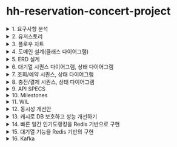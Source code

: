 # hh-reservation-concert-project



<details>
  <summary>1. 요구사항 분석</summary>
<h2>요구사항 정리</h2>
<hr>

- 콘서트 예약 서비스` 구현해 봅니다.
- 대기열 시스템을 구축하고, 예약 서비스는 작업가능한 유저만 수행할 수 있도록 해야합니다.
- 사용자는 좌석예약 시에 미리 충전한 잔액을 이용합니다.**
- 좌석 예약 요청시에, 결제가 이루어지지 않더라도 일정 시간동안 다른 유저가 해당 좌석에 접근할 수 없도록 합니다.

## Requirements

- 아래 5가지 API 를 구현합니다.
    - 유저 토큰 발급 API
    - 예약 가능 날짜 / 좌석 API
    - 좌석 예약 요청 API
    - 잔액 충전 / 조회 API
    - 결제 API
- 각 기능 및 제약사항에 대해 단위 테스트를 반드시 하나 이상 작성하도록 합니다.
- 다수의 인스턴스로 어플리케이션이 동작하더라도 기능에 문제가 없도록 작성하도록 합니다.
- 동시성 이슈를 고려하여 구현합니다.
- 대기열 개념을 고려해 구현합니다.

## API Specs

1️⃣ **`주요` 유저 대기열 토큰 기능**

- 서비스를 이용할 토큰을 발급받는 API를 작성합니다.
- 토큰은 유저의 UUID 와 해당 유저의 대기열을 관리할 수 있는 정보 ( 대기 순서 or 잔여 시간 등 ) 를 포함합니다.
- 이후 모든 API 는 위 토큰을 이용해 대기열 검증을 통과해야 이용 가능합니다.

> 기본적으로 폴링으로 본인의 대기열을 확인한다고 가정하며, 다른 방안 또한 고려해보고 구현해 볼 수 있습니다.
*** 대기열 토큰 발급 API
* 대기번호 조회 API**
>

**2️⃣ `기본` 예약 가능 날짜 / 좌석 API**

- 예약가능한 날짜와 해당 날짜의 좌석을 조회하는 API 를 각각 작성합니다.
- 예약 가능한 날짜 목록을 조회할 수 있습니다.
- 날짜 정보를 입력받아 예약가능한 좌석정보를 조회할 수 있습니다.

> 좌석 정보는 1 ~ 50 까지의 좌석번호로 관리됩니다.
>

3️⃣ **`주요` 좌석 예약 요청 API**

- 날짜와 좌석 정보를 입력받아 좌석을 예약 처리하는 API 를 작성합니다.
- 좌석 예약과 동시에 해당 좌석은 그 유저에게 약 **5분**간 임시 배정됩니다. ( 시간은 정책에 따라 자율적으로 정의합니다. )
- 만약 배정 시간 내에 결제가 완료되지 않는다면 좌석에 대한 임시 배정은 해제되어야 한다.
- 누군가에게 점유된 동안에는 해당 좌석은 다른 사용자가 예약할 수 없어야 한다.

4️⃣ **`기본`**  **잔액 충전 / 조회 API**

- 결제에 사용될 금액을 API 를 통해 충전하는 API 를 작성합니다.
- 사용자 식별자 및 충전할 금액을 받아 잔액을 충전합니다.
- 사용자 식별자를 통해 해당 사용자의 잔액을 조회합니다.

5️⃣ **`주요` 결제 API**

- 결제 처리하고 결제 내역을 생성하는 API 를 작성합니다.
- 결제가 완료되면 해당 좌석의 소유권을 유저에게 배정하고 대기열 토큰을 만료시킵니다.

<aside>
💡 **KEY POINT**

</aside>

- 유저간 대기열을 요청 순서대로 정확하게 제공할 방법을 고민해 봅니다.
- 동시에 여러 사용자가 예약 요청을 했을 때, 좌석이 중복으로 배정 가능하지 않도록 합니다.
</details>

<details>
  <summary>2. 유저스토리</summary>
<h2>유저스토리</h2>
<hr>
  <img src="https://raw.githubusercontent.com/jivebreaddev/hh-reservation-concert-project/week2-base/docs/user-story.png" alt="이미지 설명">

### 주요 유즈 케이스 시나리오

#### 1. 대기열 진입
  - 고객이 조회 및 예약을 위해 대기열에 진입합니다.
  - 진입 가능해질때까지, 현재 대기열 순번을 표기합니다.
#### 2. 콘서트 예약가능한 날짜 조회/ 임시 예약
  - 발급된 토큰으로 조회 및 좌석 예약을 진행합니다.
  - 콘서트 좌석은 임시 예약되어 5분간 예약 불가 됩니다.
#### 3. 좌석 결제/포인트 결제
  - 임시 예약 성공시에 결제를 진행합니다.
  - 결제 성공 시, 좌석 예약을 확정합니다.
  


</details>

<details>
  <summary>3. 플로우 차트</summary>
<h2> 콘서트 예약가능한 날짜 조회/ 임시 예약 플로우 차트</h2>
<hr>
  <img src="https://raw.githubusercontent.com/jivebreaddev/hh-reservation-concert-project/week2-base/docs/flowChart.png" alt="이미지 설명">

<h2> 좌석 결제/포인트 결제 플로우 차트 </h2>
<hr>
  <img src="https://raw.githubusercontent.com/jivebreaddev/hh-reservation-concert-project/week2-base/docs/flowchart2.png" alt="이미지 설명">
</details>

<details>
  <summary>4. 도메인 설계(클래스 다이어그램)</summary>
</details>

<details>
  <summary>5. ERD 설계</summary>
<h2> 결제, 예약, 고객, 좌석, 콘서트, 대기열, 토큰에 대한 스키마 설계 </h2>
<hr>
  <img src="https://raw.githubusercontent.com/jivebreaddev/hh-reservation-concert-project/week2-base/docs/erd.png" alt="이미지 설명">
</details>

<details>
  <summary>6. 대기열 시퀀스 다이어그램, 상태 다이어그램</summary>
<h2> 대기열 시퀀스 다이어그램 </h2>
<hr>
  <img src="https://raw.githubusercontent.com/jivebreaddev/hh-reservation-concert-project/week2-base/docs/queue.png" alt="이미지 설명">
<h2> 대기열 상태 다이어그램 </h2>
<hr>
  <img src="https://raw.githubusercontent.com/jivebreaddev/hh-reservation-concert-project/week2-base/docs/stateQueue.png" alt="이미지 설명">

</details>

<details>
  <summary>7. 조회/예약 시퀀스, 상태 다이어그램</summary>
<h2> 조회 시퀀스 다이어그램 </h2>
<hr>
  <img src="https://raw.githubusercontent.com/jivebreaddev/hh-reservation-concert-project/week2-base/docs/booking.png" alt="이미지 설명">
<h2> 조회 상태 다이어그램 </h2>
<hr>
  <img src="https://raw.githubusercontent.com/jivebreaddev/hh-reservation-concert-project/week2-base/docs/stateReservation.png" alt="이미지 설명">
<h2> 조회 시퀀스 다이어그램 </h2>
<hr>
  <img src="https://raw.githubusercontent.com/jivebreaddev/hh-reservation-concert-project/week2-base/docs/reservation.png" alt="이미지 설명">
<h2> 조회 상태 다이어그램 </h2>
<hr>
  <img src="https://raw.githubusercontent.com/jivebreaddev/hh-reservation-concert-project/week2-base/docs/stateSeat.png" alt="이미지 설명">


</details>

<details>
  <summary>8. 충전/결제 시퀀스, 상태 다이어그램</summary>
<h2> 충전/결제 시퀀스 다이어그램 </h2>
<hr>
  <img src="https://raw.githubusercontent.com/jivebreaddev/hh-reservation-concert-project/week2-base/docs/payment.png" alt="이미지 설명">
<h2> 충전/결제 상태 다이어그램 </h2>
<hr>
  <img src="https://raw.githubusercontent.com/jivebreaddev/hh-reservation-concert-project/week2-base/docs/statePayment.png" alt="이미지 설명">

</details>

<details>
  <summary>9. API SPECS</summary>
    <h2> 대기열 API</h2>
    <hr>
    <img src="https://raw.githubusercontent.com/jivebreaddev/hh-reservation-concert-project/week2-advanced/docs/swagger/queue.png" alt="이미지 설명" >
  
  <h2> 예약 접근 가능 API</h2>
    <hr>
      <img src="https://raw.githubusercontent.com/jivebreaddev/hh-reservation-concert-project/week2-advanced/docs/swagger/reservationAvailable.png" alt="이미지 설명" >

  <h2> 예약 조회 API</h2>
    <hr>
      <img src="https://raw.githubusercontent.com/jivebreaddev/hh-reservation-concert-project/week2-advanced/docs/swagger/reservationView.png" alt="이미지 설명" >

  <h2> 마일스톤</h2>
    <hr>
      <img src="https://raw.githubusercontent.com/jivebreaddev/hh-reservation-concert-project/week2-advanced/docs/swagger/reservationView.png" alt="이미지 설명" >

  <h2> 마일스톤</h2>
    <hr>
      <img src="https://raw.githubusercontent.com/jivebreaddev/hh-reservation-concert-project/week2-advanced/docs/swagger/reservationView.png" alt="이미지 설명" >

  <h2> 마일스톤</h2>
    <hr>
      <img src="https://raw.githubusercontent.com/jivebreaddev/hh-reservation-concert-project/week2-advanced/docs/swagger/reservationView.png" alt="이미지 설명" >

  <h2> 마일스톤</h2>
    <hr>
      <img src="https://raw.githubusercontent.com/jivebreaddev/hh-reservation-concert-project/week2-advanced/docs/swagger/reservationView.png" alt="이미지 설명" >

  <h2> 마일스톤</h2>
    <hr>
      <img src="https://raw.githubusercontent.com/jivebreaddev/hh-reservation-concert-project/week2-advanced/docs/swagger/reservationView.png" alt="이미지 설명" >

</details>

<details>
  <summary>10. Milestones</summary>
  <h2> 마일스톤</h2>
  <hr>
  <img src="https://raw.githubusercontent.com/jivebreaddev/hh-reservation-concert-project/main/docs/concertgaant.JPG" alt="이미지 설명" >
</details>


<details>
  <summary>11. WIL</summary>

## 1주차 WIL
### 과제 목표
- mocking 과 stubbing 을 통한 unit 테스트 작성법 숙지
- 통합 테스트 작성과 동시성 테스트 작성

#### 1) 실습 내용:
1. 포인트 결제/충전/사용에 대한 API 를 구현하고 단위테스트를 작성했다.
2. 단일 서버에서 일어날 수 있는 동시성 이슈에 대한 이슈를 해결했다.

#### 2) 학습 내용:
1. 테스트 피라미드란 무엇인가?
   - 유닛테스트, 통합테스트, E2E 테스트
2. 의존성을 제거하기 위한 방법은 무엇이 있을까?
   - mocking
   - fake
3. 동시성 테스트에 대한 정책 짜기
   - 입금, 출금이 동시에?
   - 입급이 동시에 2번?
   - 출금이 동시에 2번?
4. 테스트의 도구는 무엇이 있을까?
   - 러너, 어썰션, 모킹, 테스트 훅
5. 좋은 테스트의 기준은 무엇일까?
  - 실패하기 쉬운 테스트
6. 테스트 더블은 무엇일까?
  - mock, stub, fake, spy
7. mutex vs semaphore
   - MUTEX 는 여러 프로세스를 실행하는 환경에서 자원에 대한 접근 제한을 의미한다. ACQUIRE(락 획득), RELEASE(락 해제) 행위를 합니다.
   - SEMAPHORE 은 임계구역에 접근할 수 있는 프로세스 수를 정해두고 WAIT을 실행하다가, SIGNAL로 진입합니다.
#### 3) 회고:
1. 지식을 습득할 때, 왜?라는 질문들을 많이 던지고 범주를 나눠서 정리하면, '일을 잘하기 쉬워지구나'를 멘토님을 보고 느꼈다. 
2. 단일 서버내 멀티스레드의 자원 경합에 대한 이슈를 세가지 시나리오로 해결해봤다. 또, 쓰레드를 병렬로 열어서 테스트하는 법을 이해할 수 있었다.
   - synchronized
   - CAS (atomic), ReentrantLock
   - ConcurrentLinkedQueue, 동시성 자료구조
3. 마지막으로, 내가 뭘 모르는지 정의하고, 문제에 대해 공유하는 방법을 이해할 수 있었다.


## 2주차 WIL

### Swagger 구현 및 도메인 설계 및 설계 세부사항 정리
#### 1) 실습 내용:
1. 유저스토리들을 생성으로 요구사항을 명확히 분석하기 (애매모호한것을 뾰족하게한다.)
   - 유저스토리 
   - 플로우 차트로 유즈 케이스 분석
2. OpenAPI 명세로 협업
3. 도메인 모델링
   - 상태 다이어그램
   - 도메인 간 메시지 식별
   - 행위에 대한 시퀀스 다이어그램
4. ERD 설계

#### 2) 학습 내용:
1. 시퀀스 다이어그램을 언제 사용할지
2. 플로우 차트를 통해 유즈케이스 분석하기
3. 도메인 모델링
   - 도메인 간 메시지 식별
   - 도메인의 상태 다이어그램
3. AGGREGATE ROOT 식별 및 패키지 분리


#### 3) 회고:
1. 추상적인 아이디어를 뾰족하게 표현하는 법
2. Mock API 전달해서, 빠른 커뮤니케이션 진행
3. 어떤 아이디어는 어떤 툴로 표현해야 좋은지 고민할 수 있었음

## 3주차 WIL
### 애플리케이션 아키텍처 구조
#### 1) 실습 내용:
1. DIP를 통해 의존성 방향을 도메인을 향해 설정
2. 유저 시나리오들에 대한 비즈니스 로직 개발 및 단위 테스트 작성

#### 2) 학습 내용:
1. 클린아키텍처가 중요한 이유?
   - 변경의 범위를 최소한으로 만들기 위해
   - DIP, OCP 를 지키기 위해
2. 멘토님의 성과를 공유 받으면서 내가 어떤 부분들을 측정하고, 해결하고 공유하는 법을 선택할지 생각해볼 수 있었다.
   - 해결 방법을 왜하는지?
   - 목표 수치는 무엇인지?
   - 해결하는 방법은 무엇이 있는지?
   - 이해를 높이는 도표는 무엇이 있는지?
3. 외부 연동시 팁들
   - Connection Pool 이 보통 thread 당으로 물려 이슈 생김
   - 비동기로 해결하게 되면, 결제 처리는 정책으로 풀어낸다. 
   - 정책에 따라, 예약과 결제를 하나로 묶는 경우도 있다.
   - 장애시
     - 외부 서비스 에러시, 써킷 건다.
     - REDIS로 대기열 운영하다가 장애지점은 메모리 적재량 초과

#### 3) 회고:
1. DIP를 적용해서, 비즈니스 로직을 구현했다.
   - Interceptor로 token 발급 받은 고객만 예약할 수 있도록 처리
   - Scheduler로 대기열 입장 처리
     - 대기열 입장 처리에 대한 정책 고민 
       - 시간당 n명의 인원 입장
       - 입장 인원들의 상태 처리이후 n명의 인원 입장


## 4주차 WIL

### 통합테스트 작성 및 인덱스를 통한 쿼리 최적화 
#### 1) 실습 내용:

#### 2) 학습 내용:
- Lost Update, Dirty Read, Phantom Read
- DeadLock을 발생시키는 시나리오
  - 데드락 회피전략 구성
- 트랜잭션 충돌에 대한 정책 수립
  - retry
  - timeout
- 낙관적 락과 비관적 락 사용

#### 3) 회고:


## 5주차 WIL

### 통합테스트 작성 및 동시성 테스트 작성
#### 1) 실습 내용:

#### 2) 학습 내용:

#### 3) 회고:


</details>


<details>
  <summary>12. 동시성 개선안</summary>

# 1. 단일 서버내 동시성 이슈

## 1. 기술적인 문제 정의
 - 단일 서버내에서 멀티 스레드내 공유 자원에 대한 동시성 이슈 해결

## 2. 개선 정의
  - 공유 자원에 멀티스레드가 접근을 제어하여 데이터의 일관성을 보장(1)하고 데드락을 방지(2)하며 성능을 유지(3)합니다.
  - 단일 서버에 대한 동시성 이해를 실무에서 사용하는 경우는 아래와 같습니다.
    - 로컬 데이터인 경우(ThreadLocal, Local Cache, Hibernate Event Queue)
    - 로컬 파일 및 로그 파일의 경우
    - 로컬에서 유지되는 스티키 세션의 경우
   
### A. 해결책: atomic class (락프리)
    - Compare And Swapped 메커니즘으로 데드락 문제 없고 높은 성능 유지 가능
### B. 해결책: 동시성 데이터 구조
    - thread safe 한 ConcurrentHashMap 
        - 특정 버킷에만 락을 걸고 put
        - get은 락이 존재하지 않음
        - cas와 synchronized를 사용하여 최적화 됨
    - thread safe 한 LinkedQueue로 queue를 통한 작업 제어
```java  
private final ConcurrentLinkedQueue<UserTransaction> requestQueue = new ConcurrentLinkedQueue<>();

public void addQueue(Long userId, Long amount) {
  // 요청을 큐에 추가
  requestQueue.offer(new UserTransaction(userId, amount));

  // 큐에서 요청을 비동기적으로 처리
  executorService.submit(() -> processQueue());
}
```

### C. 해결책: LOCK
    - ReentrantLock을 사용하여, 임계영역에서 제어를 할 수있는 설정 가능
```java  
private final ConcurrentHashMap<Long, Lock> userLocks = new ConcurrentHashMap<>();
private Lock getUserLock(Long userId) {
  return userLocks.computeIfAbsent(userId, id -> new ReentrantLock());
}
// 락을 통해 유저에 대한 동시성 제어
if (userLock.tryLock()) {
try {
  // 비즈니스 로직
} finally {
userLock.unlock();
}

```
## 4. 장점, 단점
### V1 Synchronized 활용

- 성능
    - 성능 하
- 장점
    - 간단함
- 단점
    - synchronized 를 동기화된 메서드 `synchronized void charge()` 와 같은 방식으로 사용하게 되면, 메서드 단위로 여러 스레드가 접근할 수 없음

### V2 ReentrantLock 활용
- 성능
    - 성능 중
- 장점
    - 공정성 설정 가능 (락 획득 시간 지정)
    - 사용하기 편리하다.
- 단점
    - 데드락을 관리하기 어려움
    - 동시성 관리에 있어서, 모든 동시 요청을 처리하고 싶을 때, lock의 제한으로 처리할 수 없음

### V3 ConcurrentLinkedQueue 활용
- 성능
  ? (시간 측정 테스트 못함)
- 장점
    - 모든 요청에 대해서 lock에 대한 관리 없이 처리할 수 있다.
- 단점
    - 너무 많은 요청이 쌓일 경우, OOM 의 위험이 있다.


# 2. DB 접근의 동시성 이슈

## 1. 기술적인 문제 정의
    - 멀티 스레드내 DB 공유 자원에 대한 동시성 이슈 해결
## 2. 개선 정의
  - 공유 자원에 멀티스레드가 접근을 제어하여 데이터의 일관성을 보장(1)하고 데드락을 방지(2)하며 성능을 유지(3)합니다.
  - DB 동시성 이해를 실무에서 사용하는 경우는 아래와 같습니다.
      - 잦은 업데이트가 필요한 DB 레코드를 동시에 접근할 때 일관성을 보장합니다.
      - 잦은 업데이트가 필요한 DB 레코드에 대한 데드락 이슈

### A. 해결책: 낙관적 락
    - 애플리케이션에서 row에 version 값을 생성하여, update를 반영합니다. 실패시에, retry 혹은 반영되지않게 합니다.
    - retry 요청을 처리하지 않고 실패시키는 정책을 적용할 때, 성능적으로 비용이 적습니다.
    - 충돌이 많이 발생하고 retry를 많이 적용해야된다면, 다른 방법으로 개선하는것이 좋습니다. (많은 요청에 의해 DB Connection 및 스레드 점유됨)



#### AS-IS

##### A. 대상 유저 시나리오: 예약 시나리오
- 공유 자원: 좌석
- 설명: 여러 고객들이 한개의 좌석에 대해 예약하려고 할때, 한 고객이 트랜잭션이 완료되기 전에 다른 고객이 예약을 요청할 수 있다.


#### TO-BE
##### A. 대상 유저 시나리오: 예약 시나리오
- 정합성 검증 대상 (콘서트 예약 시나리오: 하나의 요청만 성공시키면 되는 경우)
    - 10 개의 쓰레드를 병렬로 열어서 테스트하여 콘서트 예약이 하나가 성공하는 것을 테스트합니다.
    - 1개 이상의 성공 하지 않는지 검증합니다.
      - 동시 요청에 대해서 1회만 반영해도되는 경우 낙관적락을 사용하고 나머지 요청을 실패 시킬수있다.
      - 하지만, 낙관적 락으로 동시에 여러번 상태가 변경되어야 하는 경우에는 적절하지 않을 수 있다.
        - 예시) 포인트 충전 1000 (성공), 포인트 사용 1000 (실패), 포인트 충전 1000(성공) -> 순서에 민감한 포인트 시나리오의 경우, 정합성을 유지하기 힘들어진다.
```java  

// 좌석에 대한 Version 필드 생성
@Entity
@Table(name = "seats")
public class Seat {

  @Column(name = "id", columnDefinition = "binary(16)")
  @Id
  private UUID id;
  @Column(name = "concert_id", nullable = false)
  private UUID concertId;
  @Column(name = "status", nullable = false, columnDefinition = "varchar(255)")
  @Enumerated(EnumType.STRING)
  private SeatStatus seatStatus;
  @Column(name = "created_at", nullable = false)
  private LocalDateTime createdAt;

  @Version
  private Long version;
```

```java  
@Test
@DisplayName("동일 유저가 동시 예약 요청 시 하나만 성공해야 함")
void concurrencyReserveTest() throws InterruptedException {
  // Given
  int numberOfThreads = 10;
  ExecutorService executorService = Executors.newFixedThreadPool(numberOfThreads);
  CountDownLatch latch = new CountDownLatch(numberOfThreads);

  // When

  for (int i = 0; i < numberOfThreads; i++) {
    executorService.submit(() -> {
      try {
        defaultReservationService.bookTemporarySeat(new TemporaryReservationRequest(userId, seat));
        results.add(true);
      } catch (Exception e){
        results.add(false);
      } finally {
        latch.countDown();
      }
    });
  }

  latch.await();
  executorService.shutdown();
  // When 한개만 통과하는 것이 성공
  long successCount = results.stream().filter(result -> result).count();
  assertThat(successCount).isEqualTo(1);

}
```

### B. 해결책: 비관적 락
    - 'SELECT ... FOR UPDATE' 를 사용하면, X-Lock을 사용하게되고, 다른 트랜잭션은 접근할 수 없습니다.
    - 즉각적 정합성이 필요한 경우 사용하게되고, 경합이 많은 경우 사용하면 좋지 않습니다. (Lock에 따른, 성능 저하 및 의도치 않은 데드락)



#### AS-IS
##### A. 대상 유저 시나리오: 잔액 충전, 사용, 결제 시나리오
- 공유 자원: 포인트 잔고
- 설명: 
  - 아래와 문제가 생길 수 있음, 
      - (1) Lost Update(즉, 최종적 하나의 업데이트만 반영되는 이슈가 생김)
        - 입금, 출금이 동시에?
      - (2) 중복 이벤트 처리가 되지 않음
        - 입급이 동시에 2번?
        - 출금이 동시에 2번?
```java  

@Transactional
public ChargeResponse chargePoint(ChargeRequest chargeRequest, UUID paymentId)

@Transactional
public GetBalanceResponse getUserPoint(GetBalanceRequest request) 

@Transactional
public UseResponse useUserPoint(UseRequest request)

// 포인트를 조회하는 시점에 x-lock을 겁니다. 
public interface PointRepository {
  @Lock(LockModeType.PESSIMISTIC_WRITE)
  Optional<Point> findByUserId(UUID uuid);
  
```
#### TO-BE
##### A. 대상 유저 시나리오: 잔액 충전, 사용, 결제 시나리오
- 비관적 락을 사용해, 각각의 요청들을 하나씩 처리하게 진행합니다.
- 정합성 검증 절차 (포인트 충전 및 결제 시나리오: 모든 요청을 성공시키야 되는 경우)
    - 10 개의 쓰레드를 병렬로 열어서 테스트하여 결제 요청이 모두 성공하는 것을 테스트합니다.
    - 누락없이 모든 요청이 수행되는지 검증합니다.
```java  
  @Test
  @DisplayName("동일 유저가 동시 예약 요청 시 하나만 성공해야 함")
  void concurrencyReserveTest() throws InterruptedException {
  // Given
  int numberOfThreads = 10;
  ExecutorService executorService = Executors.newFixedThreadPool(numberOfThreads);
  CountDownLatch latch = new CountDownLatch(numberOfThreads);

  // When
  for (int i = 0; i < numberOfThreads; i++) {
    executorService.submit(() -> {
      try {
        defaultReservationService.bookTemporarySeat(new TemporaryReservationRequest(userId, seat));
        results.add(true);
      } catch (Exception e) {
        results.add(false);
      } finally {
        latch.countDown();
      }
    });
  }

  latch.await();
  executorService.shutdown();
  // When 한개만 통과하는 것이 성공
  long successCount = results.stream().filter(result -> result).count();
  assertThat(successCount).isEqualTo(1);

}
```


### C. 참고 자료: MySQL에서 다른 락들은 무엇이 있을까? 또한, 동시성제어는 어떻게 하고 있을까? 
- S-Lock (공유락)
  - 설정된 트랜잭션은 읽기 작업만 수행 가능하다.
  - 다른 트랜잭션은 읽기 가능하다.
- X-Lock (배타락)
  - 설정된 트랜잭션은 읽기, 쓰기 모두 수행가능하다.
  - 다른 트랜잭션은 대기해야한다.
- 레코드락
  - 스토리지 엔진 수준에서 테이블 레코드 자체를 잠그게 된다.
  - MySQL 에서는 인덱스 를 기준으로 락을 걸게 되는데 인덱스를 통해 검색되는 모든 레코드를 잠금하게된다.
  - 인덱스 부재시 풀스캔으로 모든 레코드 락을 걸게 된다.
- 갭락
  - 레코드와 레코드 사이의 간격을 락을 건다.
  - Phantom Read 를 방지하기위해, 범위에 해당하는 테이블 공간에 대해서 락을 건다.
  - Repeatable Read isolation level에서 undo 로그에서 tracsactionId를 기반으로 조회해서 PhantomRead가 안일어나게 방지하게된다.

## 3. as-is, to-be 데이터 증거 측정


## 4. 대안
### A. 한계점: 비관적 락, 낙관적 락을 사용할때, 요구치의 성능을 맞추기 힘듬
- 예를 들어, '좋아요' 와 같은 변경이 자주되는 데이터를 낙관적 락으로 구현시에, 정합성 이슈가 생긴다.
- 비관적 락으로 구현시에도 트래픽이 몰릴 시에 Timeout 으로 요청에 실패할 수 있습니다.

- Write 와 Read가 헤비한 데이터에 경우 다른 처리 방법이 필요합니다.
- MQ나 Redis를 활용한 요청 처리로 트래픽이 폭주할때, 버퍼를 확보하여 순서대로 정책에 맞춰 처리할 수 있습니다.

# 3. 다중 서버의 동시성 이슈

## 1. 기술적인 문제 정의
    - 다중 서버내 DB 공유 자원에 대한 동시성 이슈 해결

## 2. 개선 정의
- 다중 서버가 분산락을 통해 DB에 동시성 문제가 생기는 요청을 제한합니다.
  - 분산락을 도입하면서 생기는 이슈들에 대한 처리도 진행합니다.
    - Redis가 실패 했을 경우를 대비한 처리 (HA 구성 혹은 애플리케이션 로직 구성)
    - 데드락 예방을 위한, Lock Ordering 처리
    - 락 임계 시간 제한(lease time) 및, 락에 대한 범위 줄이기

## 3. as-is, to-be 데이터 증거 측정

### AS-IS
#### A. 예약 시나리오

```java  
    @Transactional
    public TemporaryReservationResponse bookTemporarySeat(
      TemporaryReservationRequest request
    ) {
    
    }

    @Transactional
    public ReservationResponse bookSeat(
      ReservationRequest request  
    ) {
    
    }
```
- 성능 측정 필요

#### B. 잔액 충전, 사용, 결제 시나리오
```java  

@Transactional
public TemporaryReservationResponse bookTemporarySeat(
    TemporaryReservationRequest request
) {

}
@Transactional
public ReservationResponse bookSeat(
    ReservationRequest request) {

}
```
- 성능 측정 필요


### TO-BE 
#### A. 예약 시나리오 
- 정합성 검증 대상 (콘서트 예약 시나리오: 하나의 요청만 성공시키면 되는 경우)
    - 10 개의 쓰레드를 병렬로 열어서 테스트하여 콘서트 예약이 하나가 성공하는 것을 테스트합니다.
    - 1개 이상의 성공 하지 않는지 검증합니다.
- 성능 측정 필요

```java  
@SimpleLock(lockKeys=[1,2,3])
@Transactional
public TemporaryReservationResponse bookTemporarySeat(
    TemporaryReservationRequest request
) {

}
@SimpleLock(lockKeys=[1,2,3])
@Transactional
public ReservationResponse bookSeat(
    ReservationRequest request) {

}

```
- simple lock 으로 해결 가능한지?
  - simple lock으로 구현 가능하다. 
    - 위에서도 낙관적 락을 이용한 best effort 전략으로 첫 요청 제외하고 다 실패 시키면서, 경쟁하는 자원(콘서트 좌석)에 대해 대기하는 스레드를 없애려고했다.
    - 이 경우에도 simple lock으로 가볍게 처리하는 편이 좋아 보인다.
- spin lock 으로 해결 가능한지?
  - spin lock으로 해결 할 수 없다.
    - 오래 걸리지 않는 자원이라면, 문제가 없지만, 임시 예약이 5분이상 이라고 한다면 그동안 spin lock이 소모하는 자원이 지나치게 클것으로 보인다.
- pub/sub lock 으로 해결 가능한지?
  - pub/sub 을 통해도 처리할 수 있다.
    - 하지만, pub,sub 도 소모되는 자원이라서 최적이 아니다. 

#### B. 잔액 충전, 사용, 결제 시나리오

- 정합성 검증 절차 (포인트 충전 및 결제 시나리오: 모든 요청을 성공시키야 되는 경우)
    - 10 개의 쓰레드를 병렬로 열어서 테스트하여 결제 요청이 모두 성공하는 것을 테스트합니다.
    - 누락없이 모든 요청이 수행되는지 검증합니다.
- 성능 측정 필요

```java  
@DistributeLock(lockKeys=[1,2,3])
@Transactional
public ChargeResponse chargePoint(ChargeRequest chargeRequest, UUID paymentId)
@DistributeLock(lockKeys=[1,2,3])
@Transactional
public GetBalanceResponse getUserPoint(GetBalanceRequest request)
@DistributeLock(lockKeys=[1,2,3])
@Transactional
public UseResponse useUserPoint(UseRequest request)

```

- simple lock 으로 해결 가능한지?
    - simple lock으로 해결 할 수 없다.
      - 충전이나, 포인트 사용 및 결제는 빠른 실패를 통해서, 즉각적인 일관성을 구현할 수 없다.
- spin lock 으로 해결 가능한지?
    - spin lock으로 해결 가능하다.
      - 동일 요청이 많이 들어온다면, 서버 부하가 심해져 최적은 아니다. 
      - 결제 요청은 오래 걸릴 수도 있어, 짧은 시간 동안 점유 해야하는 '임계 지점'이 길어 질 수 있따. 
- pub/sub lock 으로 해결 가능한지?
  - pub/sub lock은 해결 가능하다.
    - pub/sub 에 대한 갯수에 대해서 실험하고 최대 허용치를 검증하고 사용한다면, 최적의 사용이라고 생각한다.
    - 다만, pub/sub의 갯수가 지나치게 늘어날때를 대비한 처리도 필요해 보인다.


## 4. 각 락들에 대한 장점, 단점

| 구분 | Simple Lock | Spin Lock              | Pub/Sub Lock                    |
| --- | --- |------------------------|---------------------------------|
| 주요 명령어 | SET NX EX + DEL | SET NX EX + DEL (반복)   | SET NX EX + PUBLISH + SUBSCRIBE |
| 대기 방식 | 대기 없음 (즉시 실패) | 폴링(Polling) 방식         | 이벤트 기반 대기                       |
| 구현 복잡도 | 낮음 | 중간                     | 높음                              |
| 서버 부하 | 매우 낮음 | 높음 (반복 요청)   | 중간 + 비교적 메모리 사용량 높음             |
| 락 획득 확률 | 낮음 (한 번만 시도) | 높음 (반복 시도)             | 중간~높음                           |
| 데드락 위험 | EX 만료 기반 해결 | EX + 최대 재시도            | EX + 메시지 누락 주의                  |
| 적합한 환경 | 경쟁이 적은 환경, 짧은 작업 | 락 획득이 중요한 환경, 짧은 대기 시간 | 긴 대기 가능성, 서버 부하 감소 필요           |



## 5. 참고 자료: Global Lock의 종류
- Spin Lock
  - 락을 획득 할때까지, 반복적인 락 획득 시도 
  - 긴 대기가 예상 될때, 부하 심함
  - 로직이 짧을 때 사용 
- Simple Lock
  - 기본적인 락 획득 시도하고 실패시, 실패 처리
  - 로직이 짧을 때 사용
  - 재시도 없이 best effort 전략 (낙관락과 비슷)
- 분산 락
  - redis 메시징을 통해 채널 구독하여 락에 대기처리
  - 긴 대기 일때, 부하에 대한 처리 필요
- Red Lock
- Redis 는 어떻게 동시성을 보장하는 걸까?
- Redis에서 중요한 설정들 

# 4. 동시성 이슈를 피해가는 메시지 큐 도입

## 1. 기술적인 문제 정의

## 2. 개선 정의

# 5. 동시성 이슈를 피해가지 못하는 즉각적 일관성이 필요한 경우

</details>
<details>
  <summary>13. 캐시로 DB 보호하고 성능 개선하기</summary>

# 1. REDIS 활용한 조회 성능 개선

## A. 기술적인 문제 정의 (조회 성능 개선)

## B. 개선 정의 

## C. as-is, to-be 데이터 증거 측정


## D. 참고 자료: 캐싱 전략 && 로컬 캐시와 캐시
- 레이어드 캐싱 전략

- 데이터 불일치 문제

- redis 가용성에 대한 처리 

- 만료 정책

- 캐시 전략

</details>

<details>
  <summary>14. 빠른 일간 인기도랭킹을 Redis 기반으로 구현</summary>

# 1. redis ZSET을 활용한 일간 인기도 랭킹 

## A. 기술적인 문제 정의 
- 일간 콘서트 예약 랭킹을 redis의 zset으로 구현합니다.

## B. 개선 정의
- 일간 랭킹을 위한 redis key: "ranking:yyyyMMdd"에 "concertId"를 대상으로 예약 숫자를 증가 시킵니다.
- TTL을 통해 일주일이 지난 key값들은 삭제합니다.

![img.png](docs/REDIS.png)

- 매진시에 추가 점수를 부여합니다. 
  - 특정 날짜의 콘서트가 매진 될 시에 100000 을 부여합니다.
  - 중복으로 추가 점수 부여를 방지하기 위해 bucket을 체크합니다.

![img.png](docs/soldout.png)



## C. as-is, to-be 데이터 증거 측정


### AS-IS

- 문제점
  - 주문량 기반 콘서트 랭킹은 DB에서 하루 1회 배치로 계산되어야함 -> 주문의 수가 많다면 DB에 부하 심함
  - 실시간 랭킹을 제공하지 못함
  - 랭킹 조회 시 복잡한 SQL Join과 집계 쿼리로 인해 성능 저하


### TO-BE

- 해결
  - DB 부하 없이 빠르게 응답
  - Redis에서 실시간 랭킹을 바로 조회 가능

- 개선 데이터 측정

| 항목         | AS-IS          | TO-BE              | 개선 효과           |
| ---------- | -------------- | ------------------ | --------------- |
| 랭킹 업데이트 주기 | 1일 1회 배치       | 5분 단위 집계  | 이벤트 대응 시간 대폭 단축 |
| 평균 조회 응답시간 | 800ms (DB 기준)  | 10ms (Redis 기준)    | 98% 이상 개선       |
| 시스템 부하     | DB CPU 피크 70%  | Redis CPU 10% 내외   | DB 병목 제거        |


- 한계점
  - REDIS 도입으로 인한 복잡성 
    - 메모리 사용량이 지나치게 되면, REDIS 비정상 종료됨 
    - 이에 따른 모니터링, 클러스터링는 복잡성을 증가
  - REDIS에 지나친 부하가 가는 경우 대비 필요
    - REDIS 가 트래픽을 너무 많이 받는경우를 대비해, 비동기 처리를 하는 것도 대량 트래픽시 유리함

## D. 참고 자료: Redis 자료구조 & 직렬화 및 역직렬화 설정 처리

### 1. redis 자료 구조 및 활용 방안
| 데이터 구조                        | 설명                            | 주요 명령어                                   | 사용 예시           |
| ----------------------------- | ----------------------------- | ---------------------------------------- | --------------- |
| **String**                    | 가장 단순한 키-값 구조 (문자열, 숫자, 바이너리) | `SET`, `GET`, `INCR`, `APPEND`           | 캐시, 카운터, 토큰     |
| **List**                      | 순서가 있는 문자열 목록 (양방향 큐)         | `LPUSH`, `RPUSH`, `LPOP`, `LRANGE`       | 대기열, 로그, 채팅 메시지 |
| **Set**                       | 중복 없는 원소 집합                   | `SADD`, `SREM`, `SMEMBERS`               | 태그, 유니크 유저 집합   |
| **Sorted Set (ZSet)**         | score를 기준으로 정렬된 Set           | `ZADD`, `ZINCRBY`, `ZRANGE`, `ZREVRANGE` | 랭킹, 리더보드        |
| **Hash**                      | 필드-값의 Map 구조                  | `HSET`, `HGET`, `HGETALL`                | 객체 저장 (유저, 상품)  |
| **Bitmap**                    | 비트 단위로 저장되는 데이터 (0/1)         | `SETBIT`, `GETBIT`, `BITCOUNT`           | 출석 체크, 플래그 저장   |
| **HyperLogLog**               | 대략적인 유니크 카운트                  | `PFADD`, `PFCOUNT`                       | 방문자 수 추정, UV 통계 |
| **Geo**                       | 위치 기반 좌표 저장 (위도/경도)           | `GEOADD`, `GEORADIUS`, `GEODIST`         | 근처 매장 찾기, 위치 검색 |
| **Stream**                    | append-only 로그 데이터 구조         | `XADD`, `XREAD`, `XGROUP`, `XACK`        | 이벤트 로그, 메시지 큐   |
| **Pub/Sub**                   | 발행-구독 메시징 시스템                 | `PUBLISH`, `SUBSCRIBE`                   | 실시간 알림, 채팅      |
| **Set with Expiry (Key TTL)** | 시간 기반 만료 설정                   | `EXPIRE`, `TTL`                          | 인증 코드, 세션 캐시    |

### 2. redis 저장된 객체들에 대한 직렬화 및 역직렬화 설정 처리

#### 1. ObjectMapper의 DeserializationFeature를 적절히 설정

- serializer와 deserializer 에 대한 설정을 적절히 하여, 오류를 방지한다. 
```java  
    ObjectMapper mapper = new ObjectMapper();
    mapper.configure(DeserializationFeature.FAIL_ON_UNKNOWN_PROPERTIES, false);
    mapper.configure(DeserializationFeature.FAIL_ON_INVALID_SUBTYPE, false);
    mapper.configure(DeserializationFeature.READ_UNKNOWN_ENUM_VALUES_AS_NULL, true);
```
- 

#### 2. 버전 정보를 기반으로 한 Deserialization (수동 처리 방식)

- 버전 정보를 annotation으로 생성하여, 필요하다면 수동 처리하여, deserializer를 설정할 수 있다. 

```java  
    Jackson2JsonRedisSerializer<Product> serializer = new Jackson2JsonRedisSerializer<>(Product.class);
    ObjectMapper objectMapper = new ObjectMapper();
    objectMapper.registerModule(new SimpleModule().addDeserializer(Product.class, new VersionedDeserializer()));
    serializer.setObjectMapper(objectMapper);
```
- 또한, null 값일때, 역직렬화 실패일때, 기본 객체를 전달 하도록 하여 오류를 핸들링 할 수 있다.

```java  
  try {
    Product product = redisTemplate.opsForValue().get(productId);

    if (product == null) {
      System.out.println("Product not found in Redis");
      return null;
    }

  } catch (SerializationException e) {
    // 역직렬화 실패 시 처리
    System.err.println("Error during deserialization: " + e.getMessage());
    // 역직렬화 실패 시 기본 객체 반환
    return new Product(productId, "default", 0);
  } 
```

</details>


<details>
  <summary>15. 대기열 기능을 Redis 기반의 구현</summary>

# 1. REDIS 활용한 대기열 성능 개선

## A. 기술적인 문제 정의 
- 콘서트 예약에 대한 대기열을 redis로 구현합니다.


## B. 개선 정의 (개선 방향 검토)

- Redis 대기열, 발급열 을 통해 토큰 발급을 처리한다.
- consumer 를 통해 token 들을 발급한다. (콘서트 별 대기열이 존재함에 따라, 하나의 서비스로 제공하는 경우 이슈가 생길 수 있다.)

![img.png](docs/queueStates.png)

- Zset 으로 대기열을 구현한다.
  - redis key: "1715600000000"(timestamp) 에 "userId"를 대상을 추가합니다.
  - ZSet에서 Top-N 사용자만 처리
- 컨슈머가 처리대상을 Set에 넣고 TTL 처리하여 발급열에 넣습니다.
  - redis key: "userId"


## C. as-is, to-be 데이터 증거 측정

### AS-IS

- 문제점
    - 주문량 기반 콘서트 랭킹은 DB에서 하루 1회 배치로 계산되어야함 -> 주문의 수가 많다면 DB에 부하 심함
    - 실시간 랭킹을 제공하지 못함
    - 랭킹 조회 시 복잡한 SQL Join과 집계 쿼리로 인해 성능 저하


### TO-BE

- 해결
    - DB 부하 없이 빠르게 대용량 트래픽 처리 가능
    - 성능 + 안정성 + 운영 효율성 모두 향상됨

- 개선 데이터 측정

  | 항목          | AS-IS (DB 기반)      | TO-BE (Redis 기반 대기열)      | 개선 효과               |
  | ----------- |--------------------| ------------------------- | ------------------- |
  | 요청 처리 구조    | 동시 DB 트랜잭션 시도      | 대기열 기반 순차 처리              | TPS 분산 및 DB 부하 완화   |
  | 최대 처리 TPS   | ~ 500 TPS          | 10,000 TPS 이상 (Redis 기준)  | 20배 이상 향상 가능        |
  | 응답 속도 평균    | ~1000ms (DB 부하 의존) | 10\~50ms (Redis 응답 시간 기준) | 최대 95% 이상 응답속도 단축   |
  | 선착순 정확도     | DB 락 또는 ROW 순번에 의존 | ZSet score 기반 정확한 순번 부여   | 논쟁 없는 선착순 구현 가능     |
  | 시스템 안정성     | 트래픽 집중 시 병목 발생     | Redis 단일 처리 → 처리율 조절 가능   | 트래픽 피크 흡수 가능        |


- 한계점
    - 복수 노드 환경 운영 어려움
      - 클러스터 시 Key 분산으로 인해 전역 순서 관리가 어려움
      - 이에 따른 모니터링, 클러스터링는 복잡성을 증가
    - 스케일아웃 한계
      - Redis는 단일 스레드이기 때문에 극단적인 트래픽에서는 병목 가능성 존재
    - 모니터링 도구 부족
      - 대기열 에 대한 대시보드 부족 (카프카는 대시보드 지원)


## D. 참고 자료: Spring Statemachine으로 event 처리하기 && 대기열 정책의 종류

### 1. Statemachine 으로 상태 처리하기

```java
@Override
public void configure(StateMachineStateConfigurer<QueueState, QueueEvent> states) throws Exception {
    states
        .withStates()
        .initial(QueueState.WAITING)
        .state(QueueState.VALIDATING)
        .state(QueueState.TOKEN_ISSUED)
        .state(QueueState.REJECTED);
}

@Override
public void configure(StateMachineTransitionConfigurer<QueueState, QueueEvent> transitions) throws Exception {
    transitions
        .withExternal().source(QueueState.WAITING).target(QueueState.VALIDATING).event(QueueEvent.REQUEST_RECEIVED)
        .and()
        .withExternal().source(QueueState.VALIDATING).target(QueueState.TOKEN_ISSUED).event(QueueEvent.VALIDATION_PASSED)
        .and()
        .withExternal().source(QueueState.VALIDATING).target(QueueState.REJECTED).event(QueueEvent.VALIDATION_FAILED);
}
```
- 다음과 같은 Event에 따른 Spring statemachine 을 추가함으로써, 상태 전이의 정확한 정의를 코드 베이스내에서 일관성있게 사용할 수 있다.
- 상태 추적이 쉬워지고, 확장성과 테스트도 쉽다.


### 2. 대기열의 정책은 무엇이 있는가?

- 놀이기구 정책
  - N초 마다 M 명의 입장객을 받는 정책
  - 허용하는 토큰을 TTL을 걸고 만료시킨다.
  - 장점
    - 구현의 간단함
  - 단점
    - 동적인 트래픽 관리가 불가함 (가능한 인원보다 많은 트래픽)
- 은행 창구 정책
  - M명만 허용하고, M(전체 허용 인원수) -N(현재 입장객)을 허용하는 정책
  - 허용하는 토큰을 관리하고 만료시켜줘야한다.
  - 장점
    - 구현이 복잡함
  - 단점
    - 동적인 트래픽 관리 가능하고 M을 장애 상황에 제한 시켜서 서비스 상태를 복구 할 수 있다.

</details>
<details>
  <summary>16. Kafka</summary>

## Kafka 핵심 정리
### 1. Kafka 개요 및 도입 이유
- Kafka 란?
    - 분산 메시지 큐 시스템
    - 디스크 기반으로 초당 수십만건 처리가능
    - 여러개의 브로커가 메시지를 나눠 처리함

- Kafka 는 왜 빠를까?
    -  운영체제와 네트워크를 최적화한 성능 설계
    - 저지연 I/O로 페이지 캐시(RAM)을 활용하여 디스크가 아닌 캐시된 블록으로 처리
    - 순차적 I/O 자료구조로 append-only log 를 활용함
    - Zero-Copy 기술 적용
      - 기존: 디스크 -> 커널 -> 사용자(java heap) -> 커널 네트워크 버퍼 -> 네트워크 소켓
      - 디스크 -> 네트워크로 직접 전송 (커널 내부에서 복사)
      - 복사 비용과 컨텍스트 스위칭이 줄어듬
      - NIO의 transferTo 함수로 네트워크 처리량과 CPU 사용률을 절감
    - Kafka는 토픽을 여러 파티션으로 나누고, 여러 브로커에 분산 저장하여 병렬로 처리가능
    - 일괄처리(배치), 압축하여 전송하여, 네트워크 트래픽 감소, 디스크 사용량 감소, 처리량 증가

- 왜 Kafka 를 써야할까?
    - 제품에서 제공해야할 내결합성, 확장성, 높은 처리량 들을 쉽게 제공해주기 때문이다.
    - 또, 메시지를 디스크에 저장해서, 장애도 대비하며, 재처리도 가능해서 Consumer가 직접 다시 읽을 수 있다.



### 2. 핵심 구성요소
![img.png](img.png)
#### Topic

- 메시지를 논리적으로 구분하는 단위
- producer는 특정 Topic 에 메시지를 전송하고, Consumer는 해당 Topic을 구독

#### Partition

- Topic은 하나 이상의 Partition으로 구성됨
- 각 Partition은 독립적인 로그 구조를 가지며, 메시지는 순차적으로 저장됨
- 병렬 처리의 단위
- 하나의 Partition에는 Consumer Group 내에서 단 하나의 Consumer만 처리함
  (메시지의 순서를 보장받고 싶다면 같은 파티션에 들어가도록 Key를 지정해야 함)

#### Broker

- Kafka 클러스터를 구성하는 서버 하나를 Broker라고 부른다.
- Broker는 다음 역할을 수행:
  - Topic 과 Partition 저장
  - Producer로부터 메시지를 받아 저장
  - Consumer 요청에 따라 메시지 저장
- 여러 Broker가 있을 경우:
  - Parition은 분산 저장됨
  - Partition당 리더 팔로워 구조

- Producer의 메시지를 받아서 Offset 지정후 디스크에 저장
- Consumer의 파티션 read에 응답해 디스크의 메시지 전송
- 

#### Consumer Group

- 여러 Consumer를 하나의 논리적 그룹으로 묶음
- 하나의 Partition은 Consumer Group 내에서 단 하나의 Consumer만 처리
- Consumer GRoup ID 기준으로 offset을 개별 관리

- 같은 Topic을 구독하더라도, 다른 Group ID를 가진 Consumer는 메시지를 독립적으로 처리
- 다수의 Consumer를 그룹으로 묶어 병렬 처리 및 수평 확장

#### Message의 형태
```
Key   | Value   | Headers | Timestamp | Offset | Partition
```

- Key: 메시지를 특정 파티션으로 보내는 기준
- Value: 실제 전달하려는 데이터
- Headers: 부가 메타데이터
- Timestamp: 생성 시간 또는 브로커 수신 시간
- Offset: 파티션 내에서 메시지의 고유 ID
- Partition: 메시지가 저장된 파티션 번호 

#### Consumer의 입장에서 Offset
- 기본 동작
  - Kafka의 메시지는 각 Partition에 순차적으로 적재되고 메시지는 고유한 Offset을 가진다.
  - Offset은 해당 Partition 내에 메시지 위치를 나타내는 번호입니다. 
- Consumer와 Offset
  - Kafka의 Consumer는 각 Partition에서 메시지를 읽을 때마다, Offset을 추적한다.
  - offset을 기반으로 다음 메시지를 결정한다.
- Current Offset
  - Consumer가 가장 마지막에 처리한 메시지의 Offset
  - Kafka에서 이 값을 commit 해야 재시작
  - 중복 방지: 커밋된 Offset 보다 이전 메시지를 다시 읽지 않음
  - 유실 방지: 커밋되지 않은 Offset은 다시 처리 대상으로 남음
- Lag 이란?
  - Lag = 최신 offset - 커밋된 offset
  - 메시지가 쌓이고 있음을 의미
  - Lag가 클 때, 체크리스트
    - max.poll.interval.ms가 너무 작아서 리밸런싱 자주 발생
    - Consumer의 병목
    - Partition 수 > Consumer 수? → 병렬 처리 부족
    - 컨슈머 예외 처리 실패 → DLQ 미사용으로 무한 재시도
    - Retry 설정 부재한지?



### 3. 메시지 큐 개념 정리
- 메시지 큐를 이용하는 이유는
  - 서비스 간 결합도 줄이기 (비동기화)
  - 비동기 처리로 성능 향상
  - 확장성과 복원력

### 4. 장애 처리 및 DLQ 전략

1. Kafka가 메시지를 중복 처리하지 않게 하는 방법
    - Kafka를 사용하면서, at-least-once를 보장하기 때문에 Consumer가 메시지를 한번 이상 받을 수 있습니다.
     - 메시지 키 기반 중복 검사: redis에서 메시지에 대한 hash 값을 저장함으로써, 2번 처리하지 않도록 처리할 수 있다.
     - Kafka가 제공하는 트랜잭션 기반 처리 방식 (Kafka Streams)
     - DB 제약 조건 사용
     - Outbox 패턴 사용
   - 중복처리에 대한 처리가 되어있을 때, 장애 발생시, 동적인 offset 처리로 이벤트 재처리 가능하다.
2. Kafka가 메시지를 유실 처리하지 않게 하는 방법
- Kafka에서 메시지를 유실할 수 있는 경우는 3가지가 존재한다.
  - Producer -> Broker
    - 이 경우, Broker에 대해 패킷 드랍, 일시적 오류로 메시지 유실이 발생 할 수 있음으로,
    - 메시지를 전송한 후 얼마나 많은 브로커(복제본)로부터 확인(ACK)을 받아야 성공으로 간주
      - acks 설정값으로, min.insync.replicas=2, acks=all 처리해서, 2개의 ISR에 대한 최소 복제본 수를 강제 할 수 있음
      - 다만, 클러스터 운영시에, ISR가 한대만 남는다면, Producer는 ack 할 수 없어 모든 메시지 실패처리됨
    - 유실에 대한 정책이 어떤지에 따라 적절한 옵션을 골라야하고, ack이 all 일때, 성능도 떨어지나 Exactly-once 처리는 가능하다.
  - Broker 메모리 (Kafka는 디스크 기반 저장을 하긴 하지만, 메모리에서 메시지가 유실될 가능성도 존재)
    - Retention 정책 조절
      - log.retention.ms, log.retention.bytes
      - 너무 짧으면 메시지를 읽기도 전에 삭제됨
    - 메시지를 전송했지만, 리더 브로커의 디스크에 flush 되기 전에 장애 발생
      - flush.messages 또는 flush.ms 설정에 따라 쓰기 지연
      - flush 전에 죽으면 해당 메시지는 디스크에 없기 때문에 복구 불가
    - Replication factor = 1 로 설정
      - 리더 죽으면 메시지 복구 안됨
    - 트랜잭션 도중 장애 → 메시지가 half commit시
  
  - Broker -> Consumer 
    - manual commit 방식 사용
      - 정상 처리 이후에 commit 처리 함으로써, 오류에 적절히 처리
    - Consumer 처리 시간 고려하여 설정 조정
      - max.poll.interval.ms, session.timeout.ms, heartbeat.interval.ms 값 조절
      - max.poll.interval.ms가 작으면 리밸런싱 발생
    - 처리 실패시 DLQ 활용

  - Rebalancing이 일어나는 상황
    - Consumer가 새로 참여
    - Consumer가 중단/죽음
    - max.poll.interval.ms 초과
    -> 잠시 동안 메시지를 소비하지 못함, 처리 중인 메시지 중복 처리 가능성

  - 이벤트를 퍼블리시 할때 주의할 점
    - 메시지 형식이 바뀌면 Consumer가 깨질 수 있음
    - 파티션 전략과 순서 보장을 위해 Key 설정 필수
    - Kafka는 자동 재시도 X → 실패 시 DLQ 구성 필수

</details>
